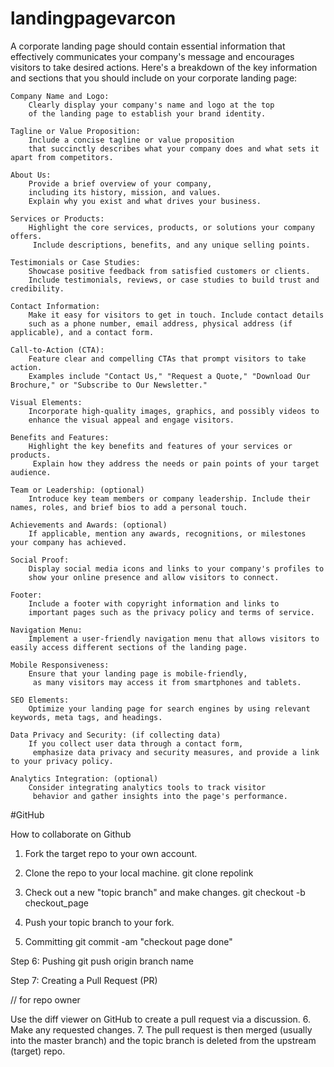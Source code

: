 # landingpagevarcon


A corporate landing page should contain essential information that 
effectively communicates your company's message and encourages visitors to take desired actions.
 Here's a breakdown of the key information and sections that 
 you should include on your corporate landing page:

    Company Name and Logo:
        Clearly display your company's name and logo at the top 
        of the landing page to establish your brand identity.

    Tagline or Value Proposition:
        Include a concise tagline or value proposition 
        that succinctly describes what your company does and what sets it apart from competitors.

    About Us:
        Provide a brief overview of your company, 
        including its history, mission, and values. 
        Explain why you exist and what drives your business.

    Services or Products:
        Highlight the core services, products, or solutions your company offers.
         Include descriptions, benefits, and any unique selling points.

    Testimonials or Case Studies:
        Showcase positive feedback from satisfied customers or clients. 
        Include testimonials, reviews, or case studies to build trust and credibility.

    Contact Information:
        Make it easy for visitors to get in touch. Include contact details 
        such as a phone number, email address, physical address (if applicable), and a contact form.

    Call-to-Action (CTA):
        Feature clear and compelling CTAs that prompt visitors to take action. 
        Examples include "Contact Us," "Request a Quote," "Download Our Brochure," or "Subscribe to Our Newsletter."

    Visual Elements:
        Incorporate high-quality images, graphics, and possibly videos to 
        enhance the visual appeal and engage visitors.

    Benefits and Features:
        Highlight the key benefits and features of your services or products.
         Explain how they address the needs or pain points of your target audience.

    Team or Leadership: (optional)
        Introduce key team members or company leadership. Include their names, roles, and brief bios to add a personal touch.

    Achievements and Awards: (optional)
        If applicable, mention any awards, recognitions, or milestones your company has achieved.

    Social Proof:
        Display social media icons and links to your company's profiles to 
        show your online presence and allow visitors to connect.

    Footer:
        Include a footer with copyright information and links to 
        important pages such as the privacy policy and terms of service.

    Navigation Menu:
        Implement a user-friendly navigation menu that allows visitors to easily access different sections of the landing page.

    Mobile Responsiveness:
        Ensure that your landing page is mobile-friendly,
         as many visitors may access it from smartphones and tablets.

    SEO Elements:
        Optimize your landing page for search engines by using relevant keywords, meta tags, and headings.

    Data Privacy and Security: (if collecting data)
        If you collect user data through a contact form,
         emphasize data privacy and security measures, and provide a link to your privacy policy.

    Analytics Integration: (optional)
        Consider integrating analytics tools to track visitor
         behavior and gather insights into the page's performance.







#GitHub

  How to collaborate on Github

 1. Fork the target repo to your own account.
2. Clone the repo to your local machine.
     git clone repolink

3. Check out a new "topic branch" and make changes.
     git checkout -b checkout_page

4. Push your topic branch to your fork.


5. Committing 
    git commit -am "checkout page done"

Step 6: Pushing
     git push origin branch name


Step 7: Creating a Pull Request (PR)


// for repo owner


Use the diff viewer on GitHub to create a pull request via a       discussion.
6. Make any requested changes.
7. The pull request is then merged (usually into the master    branch) and the topic branch is    deleted from the upstream    (target) repo.



 

